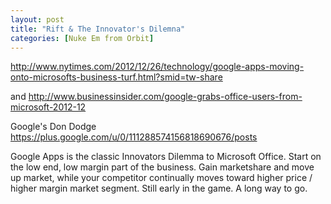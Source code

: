 ```yaml
---
layout: post
title: "Rift & The Innovator's Dilemna"
categories: [Nuke Em from Orbit]
---
```

http://www.nytimes.com/2012/12/26/technology/google-apps-moving-onto-microsofts-business-turf.html?smid=tw-share

and http://www.businessinsider.com/google-grabs-office-users-from-microsoft-2012-12

Google's Don Dodge https://plus.google.com/u/0/111288574156818690676/posts

Google Apps is the classic Innovators Dilemma to Microsoft Office. Start on the low end, low margin part of the business. Gain marketshare and move up market, while your competitor continually moves toward higher price / higher margin market segment. Still early in the game. A long way to go.



